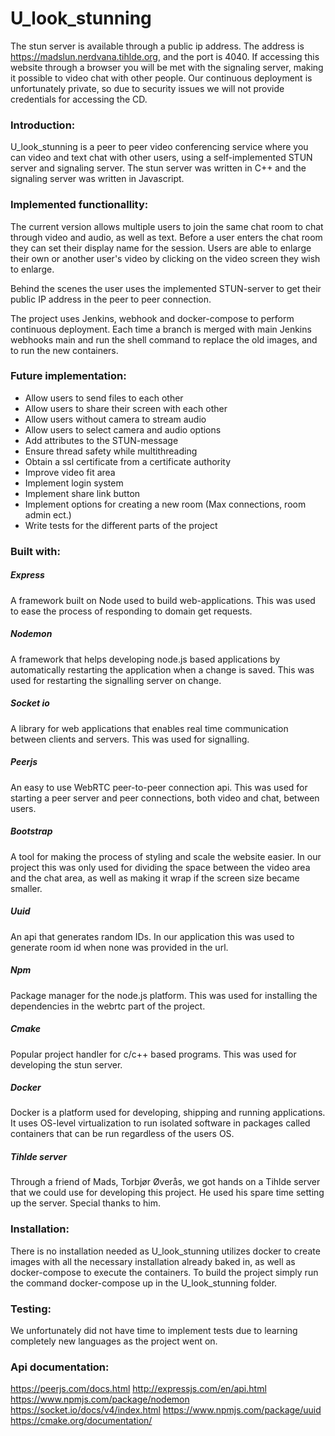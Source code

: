 # U_look_stunning
The stun server is available through a public ip address. The address is https://madslun.nerdvana.tihlde.org, and the port is 4040. If accessing this website through a browser you will be met with the signaling server, making it possible to video chat with other people. Our continuous deployment is unfortunately private, so due to security issues we will not provide credentials for accessing the CD.


### Introduction:
U_look_stunning is a peer to peer video conferencing service where you can video and text chat with other users, using a self-implemented STUN server and signaling server. The stun server was written in C++ and the signaling server was written in Javascript. 


### Implemented functionallity:
The current version allows multiple users to join the same chat room to chat through video and audio, as well as text. Before a user enters the chat room they can set their display name for the session. Users are able to enlarge their own or another user's video by clicking on the video screen they wish to enlarge.

Behind the scenes the user uses the implemented STUN-server to get their public IP address in the peer to peer connection. 

The project uses Jenkins, webhook and docker-compose to perform continuous deployment. Each time a branch is merged with main Jenkins webhooks main and run the shell command to replace the old images, and to run the new containers.    


### Future implementation:
* Allow users to send files to each other
* Allow users to share their screen with each other
* Allow users without camera to stream audio
* Allow users to select camera and audio options
* Add attributes to the STUN-message
* Ensure thread safety while multithreading
* Obtain a ssl certificate from a certificate authority
* Improve video fit area
* Implement login system
* Implement share link button
* Implement options for creating a new room (Max connections, room admin ect.)
* Write tests for the different parts of the project


### Built with:

##### Express
A framework built on Node used to build web-applications. This was used to ease the process of responding to domain get requests.

##### Nodemon
A framework that helps developing node.js based applications by automatically restarting the application when a change is saved. This was used for restarting the signalling server on change.

##### Socket io
A library for web applications that enables real time communication between clients and servers. This was used for signalling.

##### Peerjs
An easy to use WebRTC peer-to-peer connection api. This was used for starting a peer server and peer connections, both video and chat, between users.

##### Bootstrap
A tool for making the process of styling and scale the website easier. In our project this was only used for dividing the space between the video area and the chat area, as well as making it wrap if the screen size became smaller.

##### Uuid
An api that generates random IDs. In our application this was used to generate room id when none was provided in the url.

##### Npm
Package manager for the node.js platform. This was used for installing the dependencies in the webrtc part of the project.

##### Cmake
Popular project handler for c/c++ based programs. This was used for developing the stun server.

##### Docker
Docker is a platform used for developing, shipping and running applications. It uses OS-level virtualization to run isolated software in packages called containers that can be run regardless of the users OS.  

##### Tihlde server
Through a friend of Mads, Torbjør Øverås, we got hands on a Tihlde server that we could use for developing this project. He used his spare time setting up the server. Special thanks to him.


### Installation:

There is no installation needed as U_look_stunning utilizes docker to create images with all the necessary installation already baked in, as well as docker-compose to execute the containers. To build the project simply run the command docker-compose up in the U_look_stunning folder.

### Testing:

We unfortunately did not have time to implement tests due to learning completely new languages as the project went on. 

### Api documentation:
https://peerjs.com/docs.html
http://expressjs.com/en/api.html
https://www.npmjs.com/package/nodemon
https://socket.io/docs/v4/index.html
https://www.npmjs.com/package/uuid
https://cmake.org/documentation/